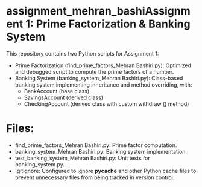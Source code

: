 # assignment_mehran_bashiAssignment 1: Prime Factorization & Banking System
This repository contains two Python scripts for Assignment 1:
- Prime Factorization (find_prime_factors_Mehran Bashiri.py): Optimized and debugged script to compute the prime factors of a number.
- Banking System (banking_system_Mehran Bashiri.py): Class-based banking system implementing inheritance and method overriding, with:
   - BankAccount (base class)
   - SavingsAccount (derived class)
   - CheckingAccount (derived class with custom withdraw () method)
# Files:
- find_prime_factors_Mehran Bashiri.py: Prime factor computation.
- banking_system_Mehran Bashiri.py: Banking system implementation.
- test_banking_system_Mehran Bashiri.py: Unit tests for banking_system.py.
- .gitignore: Configured to ignore __pycache__ and other Python cache files to prevent unnecessary files from being tracked in version control.

  
